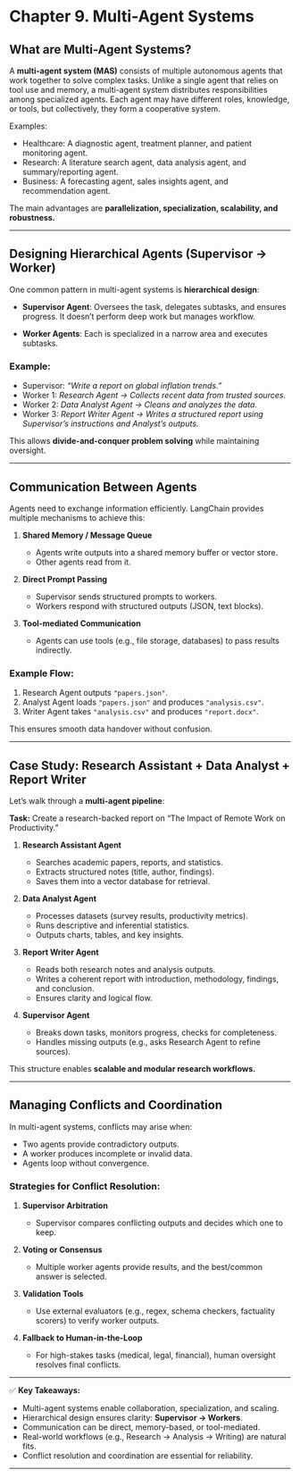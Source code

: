 # **Chapter 9. Multi-Agent Systems**

## What are Multi-Agent Systems?

A **multi-agent system (MAS)** consists of multiple autonomous agents that work together to solve complex tasks. Unlike a single agent that relies on tool use and memory, a multi-agent system distributes responsibilities among specialized agents. Each agent may have different roles, knowledge, or tools, but collectively, they form a cooperative system.

Examples:

* Healthcare: A diagnostic agent, treatment planner, and patient monitoring agent.
* Research: A literature search agent, data analysis agent, and summary/reporting agent.
* Business: A forecasting agent, sales insights agent, and recommendation agent.

The main advantages are **parallelization, specialization, scalability, and robustness.**

---

## Designing Hierarchical Agents (Supervisor → Worker)

One common pattern in multi-agent systems is **hierarchical design**:

* **Supervisor Agent**:
  Oversees the task, delegates subtasks, and ensures progress. It doesn’t perform deep work but manages workflow.

* **Worker Agents**:
  Each is specialized in a narrow area and executes subtasks.

### Example:

* Supervisor: *“Write a report on global inflation trends.”*
* Worker 1: *Research Agent → Collects recent data from trusted sources.*
* Worker 2: *Data Analyst Agent → Cleans and analyzes the data.*
* Worker 3: *Report Writer Agent → Writes a structured report using Supervisor’s instructions and Analyst’s outputs.*

This allows **divide-and-conquer problem solving** while maintaining oversight.

---

## Communication Between Agents

Agents need to exchange information efficiently. LangChain provides multiple mechanisms to achieve this:

1. **Shared Memory / Message Queue**

   * Agents write outputs into a shared memory buffer or vector store.
   * Other agents read from it.

2. **Direct Prompt Passing**

   * Supervisor sends structured prompts to workers.
   * Workers respond with structured outputs (JSON, text blocks).

3. **Tool-mediated Communication**

   * Agents can use tools (e.g., file storage, databases) to pass results indirectly.

### Example Flow:

1. Research Agent outputs `"papers.json"`.
2. Analyst Agent loads `"papers.json"` and produces `"analysis.csv"`.
3. Writer Agent takes `"analysis.csv"` and produces `"report.docx"`.

This ensures smooth data handover without confusion.

---

## Case Study: Research Assistant + Data Analyst + Report Writer

Let’s walk through a **multi-agent pipeline**:

**Task:** Create a research-backed report on “The Impact of Remote Work on Productivity.”

1. **Research Assistant Agent**

   * Searches academic papers, reports, and statistics.
   * Extracts structured notes (title, author, findings).
   * Saves them into a vector database for retrieval.

2. **Data Analyst Agent**

   * Processes datasets (survey results, productivity metrics).
   * Runs descriptive and inferential statistics.
   * Outputs charts, tables, and key insights.

3. **Report Writer Agent**

   * Reads both research notes and analysis outputs.
   * Writes a coherent report with introduction, methodology, findings, and conclusion.
   * Ensures clarity and logical flow.

4. **Supervisor Agent**

   * Breaks down tasks, monitors progress, checks for completeness.
   * Handles missing outputs (e.g., asks Research Agent to refine sources).

This structure enables **scalable and modular research workflows.**

---

## Managing Conflicts and Coordination

In multi-agent systems, conflicts may arise when:

* Two agents provide contradictory outputs.
* A worker produces incomplete or invalid data.
* Agents loop without convergence.

### Strategies for Conflict Resolution:

1. **Supervisor Arbitration**

   * Supervisor compares conflicting outputs and decides which one to keep.

2. **Voting or Consensus**

   * Multiple worker agents provide results, and the best/common answer is selected.

3. **Validation Tools**

   * Use external evaluators (e.g., regex, schema checkers, factuality scorers) to verify worker outputs.

4. **Fallback to Human-in-the-Loop**

   * For high-stakes tasks (medical, legal, financial), human oversight resolves final conflicts.

---

✅ **Key Takeaways:**

* Multi-agent systems enable collaboration, specialization, and scaling.
* Hierarchical design ensures clarity: **Supervisor → Workers**.
* Communication can be direct, memory-based, or tool-mediated.
* Real-world workflows (e.g., Research → Analysis → Writing) are natural fits.
* Conflict resolution and coordination are essential for reliability.

---

